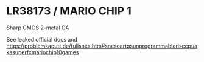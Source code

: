 # LR38173 / MARIO CHIP 1

Sharp CMOS 2-metal GA

See leaked official docs and https://problemkaputt.de/fullsnes.htm#snescartgsunprogrammablerisccpuakasuperfxmariochip10games
